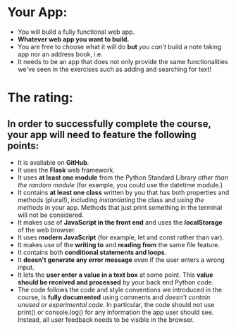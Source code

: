 # Your App:

- You will build a fully functional web app. 
- **Whatever web app you want to build.** 
- You are free to choose what it will do **but** *you can't* build a note taking app nor an address book, i.e.
- It needs to be an app that does not only provide the same functionalities we've seen in the exercises such as adding and searching for text!

# The rating:
## In order to successfully complete the course, your app will need to feature the following points:

- It is available on **GitHub**.
- It uses the **Flask** web framework.
- It uses **at least one module** from the Python Standard Library *other than the random module* (for example, you could use the datetime module.)
- It contains **at least one class** written by you that has both properties and methods (plural!), including *instantiating* the class and *using the methods* in your app. Methods that just print something in the terminal will not be considered.
- It makes use of **JavaScript in the front end** and uses the **localStorage** of the web browser.
- It uses **modern JavaScript** (for example, let and const rather than var).
- It makes use of the **writing to** and **reading from** the same file feature.
- It contains both **conditional statements and loops**.
- It **doesn't generate any error message** even if the user enters a wrong input.
- It lets the **user enter a value in a text box** at some point. This **value should be received and processed** by your back end Python code.
- The code follows the code and style conventions we introduced in the course, is **fully documented** using comments and *doesn't contain unused or experimental code*. In particular, the code should not use print() or console.log() for any information the app user should see. Instead, all user feedback needs to be visible in the browser.
